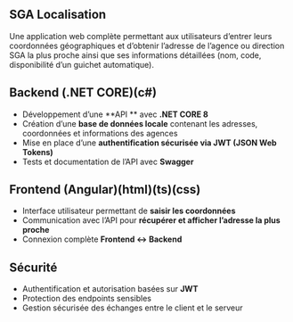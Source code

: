 ##  SGA Localisation

Une application web complète permettant aux utilisateurs d’entrer leurs coordonnées géographiques et d’obtenir l’adresse de l’agence ou direction SGA la plus proche ainsi que ses informations détaillées (nom, code, disponibilité d’un guichet automatique).

##  Backend (.NET CORE)(c#)
- Développement d’une **API ** avec **.NET CORE 8**
- Création d’une **base de données locale** contenant les adresses, coordonnées et informations des agences
- Mise en place d’une **authentification sécurisée via JWT (JSON Web Tokens)**
- Tests et documentation de l’API avec **Swagger**

##  Frontend (Angular)(html)(ts)(css)
- Interface utilisateur permettant de **saisir les coordonnées**
- Communication avec l’API pour **récupérer et afficher l’adresse la plus proche**
- Connexion complète **Frontend ↔ Backend**

##  Sécurité
- Authentification et autorisation basées sur **JWT**
- Protection des endpoints sensibles
- Gestion sécurisée des échanges entre le client et le serveur
